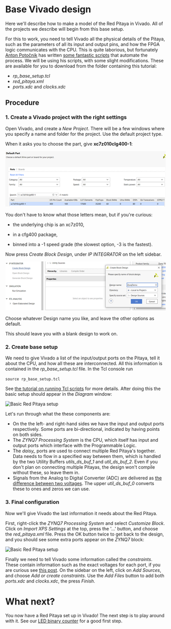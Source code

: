 # Base Vivado design

Here we'll describe how to make a model of the Red Pitaya in Vivado. All of the projects we describe will begin from this base setup.

For this to work, you need to tell Vivado all the physical details of the Pitaya, such as the parameters of all its input and output pins, and how the FPGA logic communicates with the CPU. This is quite laborious, but fortunately [Anton Potočnik](http://antonpotocnik.com/) has written [some fantastic scripts](https://github.com/apotocnik/redpitaya_guide) that automate the process. We will be using his scripts, with some slight modifications. These are available for you to download from the folder containing this tutorial:

* *rp_base_setup.tcl*
* *red_pitaya.xml*
* *ports.xdc* and *clocks.xdc*

## Procedure

### 1. Create a Vivado project with the right settings

Open Vivado, and create a *New Project*. There will be a few windows where you specify a name and folder for the project. Use the default project type.

When it asks you to choose the part, give **xc7z010clg400-1**:

![Vivado project window](img_VivadoProject.png)

You don't have to know what those letters mean, but if you're curious:

* the underlying chip is an xc7z010,

* in a cfg400 package, 
* binned into a -1 speed grade (the slowest option, -3 is the fastest).

Now press *Create Block Design*, under *IP INTEGRATOR* on the left sidebar.

![Dialogue for creating a Block Design](img_CreateBlockDesign.png)

Choose whatever Design name you like, and leave the other options as default.

This should leave you with a blank design to work on.

### 2. Create base setup

We need to give Vivado a list of the input/output ports on the Pitaya, tell it about the CPU, and how all these are interconnected. All this information is contained in the *rp_base_setup.tcl* file.  In the Tcl console run 

```source rp_base_setup.tcl```

See [the tutorial on running Tcl scripts](/Tutorials/TCL_RunningTCL/README.md) for more details. After doing this the basic setup should appear in the *Diagram* window:

![Basic Red Pitaya setup](img_BaseSetup_PreXML.png)

Let's run through what the these components are:

* On the the left- and right-hand sides we have the input and output ports respectively. Some ports are bi-directional, indicated by having points on both sides.
* The *ZYNQ7 Processing System* is the CPU, which itself has input and output ports which interface with the Programmable Logic.
* The *daisy_* ports are used to connect multiple Red Pitaya's together. Data needs to flow in a specified way between them, which is handled by the two Utility Buffers *utils_ds_buf_1* and *util_ds_buf_2*. Even if you don't plan on connecting multiple Pitayas, the design won't compile without these, so leave them in.
* Signals from the Analog to Digital Converter (ADC) are delivered as [the difference between two voltages](https://en.wikipedia.org/wiki/Differential_signalling). The upper *util_ds_buf_0* converts these to ones and zeros we can use.

### 3. Final configuration

Now we'll give Vivado the last information it needs about the Red Pitaya.

First, right-click the *ZYNQ7 Processing System* and select *Customize Block*. Click on *Import XPS Settings* at the top, press the '...' button, and choose the *red_pitaya.xml* file. Press the OK button twice to get back to the design, and you should see some extra ports appear on the *ZYNQ7* block:

![Basic Red Pitaya setup](img_BaseSetup.png)

Finally we need to tell Vivado some information called the *constraints*. These contain information such as the exact voltages for each port, if you are curious see [this post](https://support.xilinx.com/s/article/564948?language=en_US). On the sidebar on the left, click on *Add Sources*, and choose *Add or create constraints*. Use the *Add Files* button to add both *ports.xdc* and *clocks.xdc*, the press *Finish*.

# What next?

You now have a Red Pitaya set up in Vivado! The next step is to play around with it. See our [LED binary counter](/Tutorials/PROJ_LEDBlink) for a good first step.
